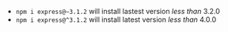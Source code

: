 - `npm i express@~3.1.2` will install lastest version *less than* 3.2.0
- `npm i express@^3.1.2` will install latest version *less than* 4.0.0